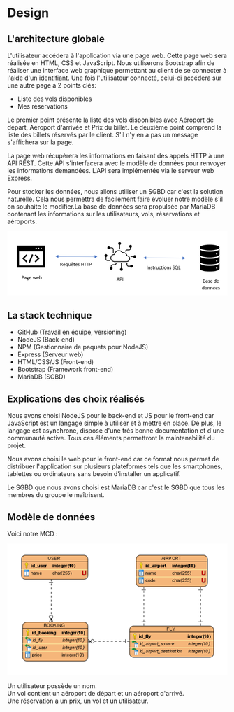 # Design

## L'architecture globale

L'utilisateur accédera à l'application via une page web. Cette page web sera réalisée en HTML, CSS et JavaScript. Nous utiliserons Bootstrap afin de réaliser une interface web graphique permettant au client de se connecter à l'aide d'un identifiant.
Une fois l'utilisateur connecté, celui-ci accédera sur une autre page à 2 points clés:

- Liste des vols disponibles
- Mes réservations

Le premier point présente la liste des vols disponibles avec Aéroport de départ, Aéroport d'arrivée et Prix du billet.
Le deuxième point comprend la liste des billets réservés par le client. S'il n'y en a pas un message s'affichera sur la page.

La page web récupèrera les informations en faisant des appels HTTP à une API REST. Cette API s'interfacera avec le modèle de données pour renvoyer les informations demandées. L'API sera implémentée via le serveur web Express.

Pour stocker les données, nous allons utiliser un SGBD car c'est la solution naturelle. Cela nous permettra de facilement faire évoluer notre modèle s'il on souhaite le modifier.La base de données sera propulsée par MariaDB contenant les informations sur les utilisateurs, vols, réservations et aéroports.

![Le schéma de l'architecture](schema_architecture.png)

## La stack technique

- GitHub (Travail en équipe, versioning)
- NodeJS (Back-end)
- NPM (Gestionnaire de paquets pour NodeJS)
- Express (Serveur web)
- HTML/CSS/JS (Front-end)
- Bootstrap (Framework front-end)
- MariaDB (SGBD)

## Explications des choix réalisés

Nous avons choisi NodeJS pour le back-end et JS pour le front-end car JavaScript est un langage simple à utiliser et à mettre en place. De plus, le langage est asynchrone, dispose d'une très bonne documentation et d'une communauté active. Tous ces éléments permettront la maintenabilité du projet.

Nous avons choisi le web pour le front-end car ce format nous permet de distribuer l'application sur plusieurs plateformes tels que les smartphones, tablettes ou ordinateurs sans besoin d'installer un applicatif.

Le SGBD que nous avons choisi est MariaDB car c'est le SGBD que tous les membres du groupe le maîtrisent.

## Modèle de données

Voici notre MCD :

![Le MCD](mcd.png)

Un utilisateur possède un nom.  
Un vol contient un aéroport de départ et un aéroport d'arrivé.  
Une réservation a un prix, un vol et un utilisateur.  
